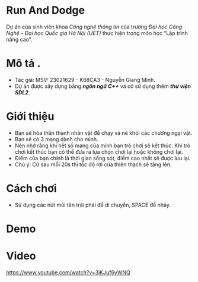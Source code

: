 # Run And Dodge
Dự án của sinh viên khoa _Công nghệ thông tin_ của trường _Đại học Công Nghệ - Đại học Quốc gia Hà Nội (UET)_ thực hiện trong môn học “Lập trình nâng cao”.

# Mô tả . <br/>
- Tác giả: MSV: 23021629 - K68CA3 - Nguyễn Giang Minh.
- Dự án được xây dựng bằng **_ngôn ngữ C++_** và có sử dụng thêm **_thư viện SDL2_**.
  
# Giới thiệu <br/>
- Bạn sẽ hóa thân thành nhân vật để chạy và né khỏi các chướng ngại vật.
- Bạn sẽ có 3 mạng dành cho mình.
- Nên nhớ rằng khi hết số mạng của mình bạn trò chơi sẽ kết thúc. Khi trò chơi kết thúc bạn có thể đưa ra lựa chọn chơi lại hoặc không chơi lại.
- Điểm của bạn chính là thời gian sống sót, điểm cao nhất sẽ được lưu lại. 
- Chú ý: Cứ sau mỗi 20s thì tốc độ rơi của thiên thạch sẽ tăng lên.
  
# Cách chơi <br/>
- Sử dụng các nút mũi tên trái phải để di chuyển, SPACE để nhảy.
  
# Demo <br/>
# Video <br/>
https://www.youtube.com/watch?v=3iKJuf6yWNQ


